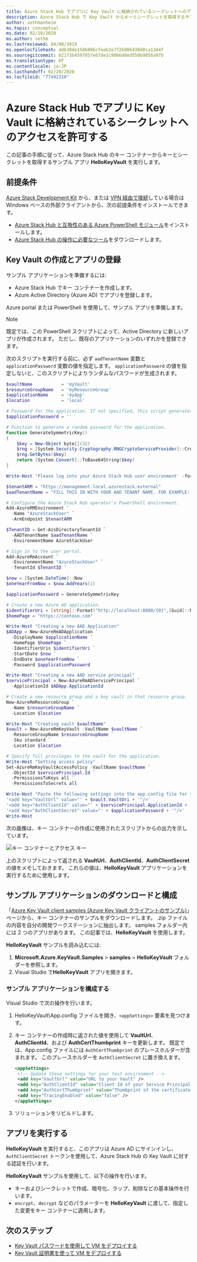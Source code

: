 ```yaml
---
title: Azure Stack Hub でアプリに Key Vault に格納されているシークレットへのアクセスを許可する
description: Azure Stack Hub で Key Vault からキーとシークレットを取得するサンプル アプリを実行する方法を説明します。
author: sethmanheim
ms.topic: conceptual
ms.date: 02/19/2020
ms.author: sethm
ms.lastreviewed: 04/08/2019
ms.openlocfilehash: 4db38de1586096cfeeb2e7f2b806430d0ca1344f
ms.sourcegitcommit: b2173b4597057e67de1c9066d8ed550b9056a97b
ms.translationtype: HT
ms.contentlocale: ja-JP
ms.lasthandoff: 02/20/2020
ms.locfileid: "77492310"
---
```

# <a name="allow-apps-to-access-azure-stack-hub-key-vault-secrets"></a>Azure Stack Hub でアプリに Key Vault に格納されているシークレットへのアクセスを許可する

この記事の手順に従って、Azure Stack Hub のキー コンテナーからキーとシークレットを取得するサンプル アプリ **HelloKeyVault** を実行します。

## <a name="prerequisites"></a>前提条件

[Azure Stack Development Kit](../asdk/asdk-connect.md#connect-to-azure-stack-using-rdp) から、または [VPN 経由で接続](../asdk/asdk-connect.md#connect-to-azure-stack-using-vpn)している場合は Windows ベースの外部クライアントから、次の前提条件をインストールできます。

* [Azure Stack Hub と互換性のある Azure PowerShell モジュール](../operator/azure-stack-powershell-install.md)をインストールします。
* [Azure Stack Hub の操作に必要なツール](../operator/azure-stack-powershell-download.md)をダウンロードします。

## <a name="create-a-key-vault-and-register-an-app"></a>Key Vault の作成とアプリの登録

サンプル アプリケーションを準備するには:

* Azure Stack Hub でキー コンテナーを作成します。
* Azure Active Directory (Azure AD) でアプリを登録します。

Azure portal または PowerShell を使用して、サンプル アプリを準備します。

> [!NOTE]
> 既定では、この PowerShell スクリプトによって、Active Directory に新しいアプリが作成されます。 ただし、既存のアプリケーションのいずれかを登録できます。

次のスクリプトを実行する前に、必ず `aadTenantName` 変数と `applicationPassword` 変数の値を指定します。 `applicationPassword` の値を指定しないと、このスクリプトによりランダムなパスワードが生成されます。

```powershell
$vaultName           = 'myVault'
$resourceGroupName   = 'myResourceGroup'
$applicationName     = 'myApp'
$location            = 'local'

# Password for the application. If not specified, this script generates a random password during app creation.
$applicationPassword = ''

# Function to generate a random password for the application.
Function GenerateSymmetricKey()
{
    $key = New-Object byte[](32)
    $rng = [System.Security.Cryptography.RNGCryptoServiceProvider]::Create()
    $rng.GetBytes($key)
    return [System.Convert]::ToBase64String($key)
}

Write-Host 'Please log into your Azure Stack Hub user environment' -foregroundcolor Green

$tenantARM = "https://management.local.azurestack.external"
$aadTenantName = "FILL THIS IN WITH YOUR AAD TENANT NAME. FOR EXAMPLE: myazurestack.onmicrosoft.com"

# Configure the Azure Stack Hub operator's PowerShell environment.
Add-AzureRMEnvironment `
  -Name "AzureStackUser" `
  -ArmEndpoint $tenantARM

$TenantID = Get-AzsDirectoryTenantId `
  -AADTenantName $aadTenantName `
  -EnvironmentName AzureStackUser

# Sign in to the user portal.
Add-AzureRmAccount `
  -EnvironmentName "AzureStackUser" `
  -TenantId $TenantID `

$now = [System.DateTime]::Now
$oneYearFromNow = $now.AddYears(1)

$applicationPassword = GenerateSymmetricKey

# Create a new Azure AD application.
$identifierUri = [string]::Format("http://localhost:8080/{0}",[Guid]::NewGuid().ToString("N"))
$homePage = "https://contoso.com"

Write-Host "Creating a new AAD Application"
$ADApp = New-AzureRmADApplication `
  -DisplayName $applicationName `
  -HomePage $homePage `
  -IdentifierUris $identifierUri `
  -StartDate $now `
  -EndDate $oneYearFromNow `
  -Password $applicationPassword

Write-Host "Creating a new AAD service principal"
$servicePrincipal = New-AzureRmADServicePrincipal `
  -ApplicationId $ADApp.ApplicationId

# Create a new resource group and a key vault in that resource group.
New-AzureRmResourceGroup `
  -Name $resourceGroupName `
  -Location $location

Write-Host "Creating vault $vaultName"
$vault = New-AzureRmKeyVault -VaultName $vaultName `
  -ResourceGroupName $resourceGroupName `
  -Sku standard `
  -Location $location

# Specify full privileges to the vault for the application.
Write-Host "Setting access policy"
Set-AzureRmKeyVaultAccessPolicy -VaultName $vaultName `
  -ObjectId $servicePrincipal.Id `
  -PermissionsToKeys all `
  -PermissionsToSecrets all

Write-Host "Paste the following settings into the app.config file for the HelloKeyVault project:"
'<add key="VaultUrl" value="' + $vault.VaultUri + '"/>'
'<add key="AuthClientId" value="' + $servicePrincipal.ApplicationId + '"/>'
'<add key="AuthClientSecret" value="' + $applicationPassword + '"/>'
Write-Host
```

次の画像は、キー コンテナーの作成に使用されたスクリプトからの出力を示しています。

![キー コンテナーとアクセス キー](media/azure-stack-key-vault-sample-app/settingsoutput.png)

上のスクリプトによって返される **VaultUrl**、**AuthClientId**、**AuthClientSecret** の値をメモしておきます。 これらの値は、**HelloKeyVault** アプリケーションを実行するために使用します。

## <a name="download-and-configure-the-sample-application"></a>サンプル アプリケーションのダウンロードと構成

「[Azure Key Vault client samples (Azure Key Vault クライアントのサンプル)](https://www.microsoft.com/download/details.aspx?id=45343)」ページから、キー コンテナーのサンプルをダウンロードします。 .zip ファイルの内容を自分の開発ワークステーションに抽出します。 samples フォルダー内には 2 つのアプリがあります。 この記事では、**HelloKeyVault** を使用します。

**HelloKeyVault** サンプルを読み込むには:

1. **Microsoft.Azure.KeyVault.Samples** > **samples** > **HelloKeyVault** フォルダーを参照します。
2. Visual Studio で**HelloKeyVault** アプリを開きます。

### <a name="configure-the-sample-application"></a>サンプル アプリケーションを構成する

Visual Studio で次の操作を行います。

1. HelloKeyVault\App.config ファイルを開き、`<appSettings>` 要素を見つけます。
2. キー コンテナーの作成時に返された値を使用して **VaultUrl**、**AuthClientId**、および **AuthCertThumbprint** キーを更新します。 既定では、App.config ファイルには `AuthCertThumbprint` のプレースホルダーが含まれます。 このプレースホルダーを `AuthClientSecret` に置き換えます。

   ```xml
   <appSettings>
    <!-- Update these settings for your test environment -->
    <add key="VaultUrl" value="URL to your Vault" />
    <add key="AuthClientId" value="Client Id of your Service Principal" />
    <add key="AuthCertThumbprint" value="Thumbprint of the certificate used for authentication" />
    <add key="TracingEnabled" value="false" />
   </appSettings>
   ```

3. ソリューションをリビルドします。

## <a name="run-the-app"></a>アプリを実行する

**HelloKeyVault** を実行すると、このアプリは Azure AD にサインインし、`AuthClientSecret` トークンを使用して、Azure Stack Hub の Key Vault に対する認証を行います。

**HelloKeyVault** サンプルを使用して、以下の操作を行います。

* キーおよびシークレットで作成、暗号化、ラップ、削除などの基本操作を行います。
* `encrypt`、`decrypt` などのパラメーターを **HelloKeyVault** に渡して、指定した変更をキー コンテナーに適用します。

## <a name="next-steps"></a>次のステップ

* [Key Vault パスワードを使用して VM をデプロイする](azure-stack-key-vault-deploy-vm-with-secret.md)
* [Key Vault 証明書を使って VM をデプロイする](azure-stack-key-vault-push-secret-into-vm.md)
